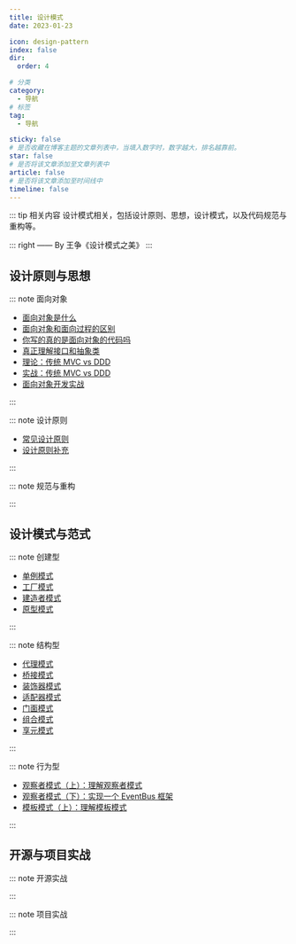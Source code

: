 ```yaml
---
title: 设计模式
date: 2023-01-23

icon: design-pattern
index: false
dir:
  order: 4

# 分类
category:
  - 导航
# 标签
tag:
  - 导航

sticky: false
# 是否收藏在博客主题的文章列表中，当填入数字时，数字越大，排名越靠前。
star: false
# 是否将该文章添加至文章列表中
article: false
# 是否将该文章添加至时间线中
timeline: false
---
```


::: tip 相关内容
设计模式相关，包括设计原则、思想，设计模式，以及代码规范与重构等。

::: right
—— By 王争《设计模式之美》
:::


## 设计原则与思想
::: note 面向对象
- [面向对象是什么](mind/oop/面向对象是什么.md)
- [面向对象和面向过程的区别](mind/oop/面向对象和面向过程的区别.md)
- [你写的真的是面向对象的代码吗](mind/oop/你写的真的是面向对象的代码吗.md)
- [真正理解接口和抽象类](mind/oop/真正理解接口和抽象类.md)
- [理论：传统 MVC vs DDD](mind/oop/理论：传统%20MVC%20vs%20DDD.md)
- [实战：传统 MVC vs DDD](mind/oop/实战：传统%20MVC%20vs%20DDD.md)
- [面向对象开发实战](mind/oop/面向对象开发实战.md)

:::

::: note 设计原则
- [常见设计原则](mind/design_principle/常见设计原则.md)
- [设计原则补充](mind/design_principle/设计原则补充.md)


:::

::: note 规范与重构

:::

## 设计模式与范式
::: note 创建型
- [单例模式](pattern/create_type/单例模式.md)
- [工厂模式](pattern/create_type/工厂模式.md)
- [建造者模式](pattern/create_type/建造者模式.md)
- [原型模式](pattern/create_type/原型模式.md)

:::

::: note 结构型
- [代理模式](pattern/structure_type/代理模式.md)
- [桥接模式](pattern/structure_type/桥接模式.md)
- [装饰器模式](pattern/structure_type/装饰器模式.md)
- [适配器模式](pattern/structure_type/适配器模式.md)
- [门面模式](pattern/structure_type/门面模式.md)
- [组合模式](pattern/structure_type/组合模式.md)
- [享元模式](pattern/structure_type/享元模式.md)

:::

::: note 行为型
- [观察者模式（上）：理解观察者模式](pattern/behaviour_type/观察者模式（上）：理解观察者模式.md)
- [观察者模式（下）：实现一个 EventBus 框架](pattern/behaviour_type/观察者模式（下）：实现一个EventBus框架.md)
- [模板模式（上）：理解模板模式](pattern/behaviour_type/模板模式（上）：理解模板模式.md)

:::

## 开源与项目实战
::: note 开源实战

:::

::: note 项目实战

:::

